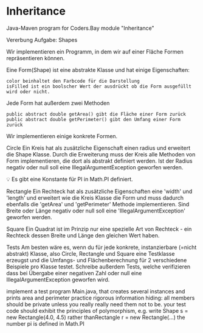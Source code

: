 # Inheritance
Java-Maven program for Coders.Bay module "Inheritance"

Vererbung
Aufgabe: Shapes

Wir implementieren ein Programm, in dem wir auf einer Fläche Formen repräsentieren können.

Eine Form(Shape) ist eine abstrakte Klasse und hat einige Eigenschaften:

    color beinhaltet den Farbcode für die Darstellung
    isFilled ist ein boolscher Wert der ausdrückt ob die Form ausgefüllt wird oder nicht.

Jede Form hat außerdem zwei Methoden

    public abstract double getArea() gibt die Fläche einer Form zurück
    public abstract double getPerimeter() gibt den Umfang einer Form zurück

Wir implementieren einige konkrete Formen.

Circle
Ein Kreis hat als zusätzliche Eigenschaft einen radius und erweitert die Shape Klasse. Durch die Erweiterung muss der Kreis alle Methoden von Form implementieren, die dort als abstrakt definiert werden. Ist der Radius negativ oder null soll eine IllegalArgumentException geworfen werden.

💡 Es gibt eine Konstante für PI in Math.PI definiert.

Rectangle
Ein Rechteck hat als zusätzliche Eigenschaften eine 'width' und 'length' und erweitert wie die Kreis Klasse die Form und muss dadurch ebenfalls die 'getArea' und 'getPerimeter' Methode implementieren. Sind Breite oder Länge negativ oder null soll eine 'IllegalArgumentException' geworfen werden.

Square
Ein Quadrat ist im Prinzip nur eine spezielle Art von Rechteck - ein Rechteck dessen Breite und Länge den gleichen Wert haben.

Tests
Am besten wäre es, wenn du für jede konkrete, instanzierbare (=nicht abstrakt) Klasse, also Circle, Rectangle und Square eine Testklasse erzeugst und die Umfangs- und Flächenberechnung für 2 verschiedene Beispiele pro Klasse testet. Schreibe außerdem Tests, welche verifizieren dass bei Übergabe einer negativen Zahl oder null eine IllegalArgumentException geworfen wird.

implement a test program Main.java, that creates several instances and prints area and perimeter practice rigorous information hiding: all members should be private unless you really really need them not to be. your test code should exhibit the principles of polymorphism, e.g. write Shape s = new Rectangle(4.0, 4.5) rather thanRectangle r = new Rectangle(...) the number pi is defined in Math.PI 
